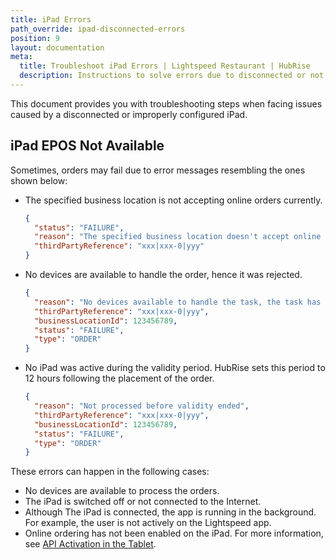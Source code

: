 ```yaml
---
title: iPad Errors
path_override: ipad-disconnected-errors
position: 9
layout: documentation
meta:
  title: Troubleshoot iPad Errors | Lightspeed Restaurant | HubRise
  description: Instructions to solve errors due to disconnected or not properly configured iPads.
---
```


This document provides you with troubleshooting steps when facing issues caused by a disconnected or improperly configured iPad.

## iPad EPOS Not Available

Sometimes, orders may fail due to error messages resembling the ones shown below:

- The specified business location is not accepting online orders currently.

  ```json
  {
    "status": "FAILURE",
    "reason": "The specified business location doesn't accept online orders at the moment.",
    "thirdPartyReference": "xxx|xxx-0|yyy"
  }
  ```

- No devices are available to handle the order, hence it was rejected.

  ```json
  {
    "reason": "No devices available to handle the task, the task has been rejected.",
    "thirdPartyReference": "xxx|xxx-0|yyy",
    "businessLocationId": 123456789,
    "status": "FAILURE",
    "type": "ORDER"
  }
  ```

- No iPad was active during the validity period. HubRise sets this period to 12 hours following the placement of the order.

  ```json
  {
    "reason": "Not processed before validity ended",
    "thirdPartyReference": "xxx|xxx-0|yyy",
    "businessLocationId": 123456789,
    "status": "FAILURE",
    "type": "ORDER"
  }
  ```

These errors can happen in the following cases:

- No devices are available to process the orders.
- The iPad is switched off or not connected to the Internet.
- Although The iPad is connected, the app is running in the background. For example, the user is not actively on the Lightspeed app.
- Online ordering has not been enabled on the iPad. For more information, see [API Activation in the Tablet](/apps/lightspeed-restaurant/faqs/troubleshooting-failed-orders/#api-activation-in-the-tablet).
